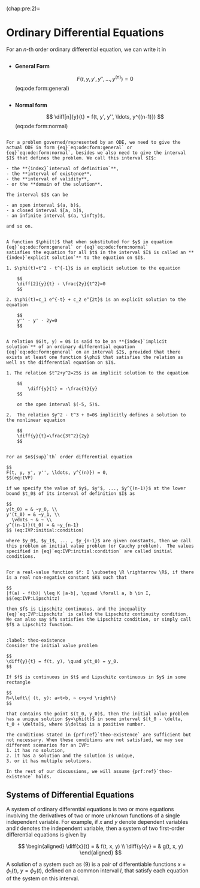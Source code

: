 ```{index} Ordinary Differential Equation
```
(chap:pre:2)=
# Ordinary Differential Equations

For an $n$-th order ordinary differential equation, we can write it in

```{index} Ordinary Differential Equation; General Form
```
- **General Form**

    $$
    F(t, y, y', y'', \ldots, y^{(n)}) = 0
    $$(eq:ode:form:general)

```{index} Ordinary Differential Equation; Normal Form
```
- **Normal form**

    $$
    \diff[n]{y}{t} = f(t, y', y'', \ldots, y^{(n-1)})
    $$(eq:ode:form:normal)

```{index} Ordinary Differential Equation; Interval
```
```{prf:remark} Interval of definition $I$
For a problem governed/represented by an ODE, we need to give the actual ODE in form {eq}`eq:ode:form:general` or {eq}`eq:ode:form:normal`, besides we also need to give the interval $I$ that defines the problem. We call this interval $I$:

- the **{index}`interval of definition`**, 
- the **interval of existence**, 
- the **interval of validity**,
- or the **domain of the solution**.

The interval $I$ can be

- an open interval $(a, b)$,
- a closed interval $[a, b]$,
- an infinite interval $(a, \infty)$,

and so on.
```

```{index} pair: Ordinary Differential Equation; Explicit Solution
```

```{prf:definition} Explicit Solution of an ODE
A function $\phi(t)$ that when substituted for $y$ in equation {eq}`eq:ode:form:general` or {eq}`eq:ode:form:normal`
satisfies the equation for all $t$ in the interval $I$ is called an **{index}`explicit solution`** to the equation on $I$.
```

```{prf:example}
1. $\phi(t)=t^2 - t^{-1}$ is an explicit solution to the equation

    $$
    \diff[2]{y}{t} - \frac{2y}{t^2}=0
    $$

2. $\phi(t)=c_1 e^{-t} + c_2 e^{2t}$ is an explicit solution to the equation

    $$
    y'' - y' - 2y=0
    $$
```

```{index} pair: Ordinary Differential Equation; Implicit Solution
```

```{prf:definition} Implicit Solution of an ODE
A relation $G(t, y) = 0$ is said to be an **{index}`implicit solution`** of an ordinary differential equation {eq}`eq:ode:form:general` on an interval $I$, provided that there exists at least one function $\phi$ that satisfies the relation as well as the differential equation on $I$.
```

```{prf:example}
1. The relation $t^2+y^2=25$ is an implicit solution to the equation

    $$
        \diff{y}{t} = -\frac{t}{y}
    $$

    on the open interval $(-5, 5)$.

2.  The relation $y^2 - t^3 + 8=0$ implicitly defines a solution to the nonlinear equation

    $$
    \diff{y}{t}=\frac{3t^2}{2y}
    $$
```

```{index} triple: Ordinary Differential Equation; Initial Value Problem; IVP
```

```{prf:definition} Initial Value Problem
For an $n${sup}`th` order differential equation

$$
F(t, y, y', y'', \ldots, y^{(n)}) = 0,
$$(eq:IVP)

if we specify the value of $y$, $y'$, ..., $y^{(n-1)}$ at the lower bound $t_0$ of its interval of definition $I$ as

$$
y(t_0) = & ~y_0, \\
y'(t_0) = & ~y_1, \\
  \vdots ~ & ~ \\
y^{(n-1)}(t_0) = & ~y_{n-1}
$$ (eq:IVP:initial:condition)

where $y_0$, $y_1$, ... , $y_{n-1}$ are given constants, then we call this problem an initial value problem (or Cauchy problem).  The values specified in {eq}`eq:IVP:initial:condition` are called initial conditions. 
```

```{index} Ordinary Differential Equation; Lipschitz Continuity
```

```{prf:definition} Lipschitz Continuity
For a real-value function $f: I \subseteq \R \rightarrow \R$, if there is a real non-negative constant $K$ such that

$$
|f(a) - f(b)| \leq K |a-b|, \qquad \forall a, b \in I, 
$$(eq:IVP:Lipschitz)

then $f$ is Lipschitz continuous, and the inequality {eq}`eq:IVP:Lipschitz` is called the Lipschitz continuity condition. We can also say $f$ satisfies the Lipschitz condition, or simply call $f$ a Lipschitz function.
```


```{index} Ordinary Differential Equation; Existence and Uniqueness
```

```{prf:theorem} Existence and Uniqueness
:label: theo-existence
Consider the initial value problem

$$
\diff{y}{t} = f(t, y), \quad y(t_0) = y_0.
$$

If $f$ is continuous in $t$ and Lipschitz continuous in $y$ in some rectangle

$$
R=\left\{ (t, y): a<t<b, ~ c<y<d \right\}
$$

that contains the point $(t_0, y_0)$, then the initial value problem has a unique solution $y=\phi(t)$ in some interval $[t_0 - \delta,  t_0 + \delta]$, where $\delta$ is a positive number.
```

```{prf:remark}
The conditions stated in {prf:ref}`theo-existence` are sufficient but not necessary. When these conditions are not satisfied, we may see different scenarios for an IVP:
1. it has no solution,
2. it has a solution and the solution is unique,
3. or it has multiple solutions.

In the rest of our discussions, we will assume {prf:ref}`theo-existence` holds.
```

## Systems of Differential Equations

A system of ordinary differential equations is two or more
equations involving the derivatives of two or more unknown functions of a single
independent variable. For example, if $x$ and $y$ denote dependent variables and $t$
denotes the independent variable, then a system of two first-order differential
equations is given by

$$
\begin{aligned}
\diff{x}{t} = & f(t, x, y) \\
\diff{y}{y} = & g(t, x, y)
\end{aligned}
$$

A solution of a system such as (9) is a pair of differentiable functions $x=\phi_1(t)$, $y=\phi_2(t)$, defined on a common interval $I$, that satisfy each equation of the system
on this interval.

<!-- ## Analytical Solution Methods


$\N$, $\N_0$
$\Z$
$\R$
$\C$ -->